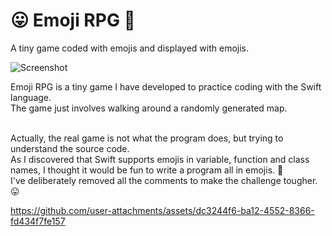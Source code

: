 # 😛 Emoji RPG 🤪

A tiny game coded with emojis and displayed with emojis.

![Screenshot](https://github.com/user-attachments/assets/007ac6d2-ab0a-4f26-881c-4fadca6dbe8f)

Emoji RPG is a tiny game I have developed to practice coding with the Swift language.</br>
The game just involves walking around a randomly generated map.</br></br>

Actually, the real game is not what the program does, but trying to understand the source code.</br>
As I discovered that Swift supports emojis in variable, function and class names, I thought it would be fun to write a program all in emojis. 🤪</br>
I've deliberately removed all the comments to make the challenge tougher. 😛

https://github.com/user-attachments/assets/dc3244f6-ba12-4552-8366-fd434f7fe157
